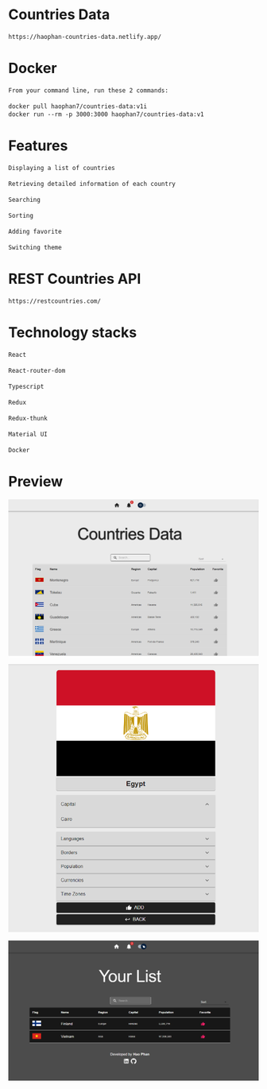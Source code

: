 # Countries Data

    https://haophan-countries-data.netlify.app/

# Docker

    From your command line, run these 2 commands:

    docker pull haophan7/countries-data:v1i
    docker run --rm -p 3000:3000 haophan7/countries-data:v1

# Features

    Displaying a list of countries

    Retrieving detailed information of each country

    Searching

    Sorting

    Adding favorite

    Switching theme

# REST Countries API

    https://restcountries.com/

# Technology stacks

    React

    React-router-dom

    Typescript

    Redux

    Redux-thunk

    Material UI

    Docker

# Preview

![homepage](media/home.png)

![country](media/country.png)

![favorite](media/favorite.png)
